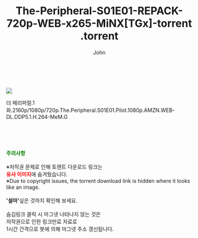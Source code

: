 ﻿---
layout: post
title:  "                   The-Peripheral-S01E01-REPACK-720p-WEB-x265-MiNX[TGx]-torrent                .torrent"
author: John
categories: [ 드라마 ]
tags: [  ]
image: https://torrentrj59.com/uploadfile/full/ba22bb9652188147b98ae46c903562df0d36735b.jpg 
description: "                   The-Peripheral-S01E01-REPACK-720p-WEB-x265-MiNX[TGx]-torrent                 torrent 정보 공유"
toc: true
toc_sticky: true
---

<br>
<p><img src="https://torrentrj59.com/uploadfile/full/ba22bb9652188147b98ae46c903562df0d36735b.jpg"/></p>
 더 페리퍼럴.1화.2160p/1080p/720p.The.Peripheral.S01E01.Pilot.1080p.AMZN.WEB-DL.DDP5.1.H.264-MeM.G  
    
<br><br><br>
<p data-ke-size="size16"><b><span style="color: green;">주의사항</span></b><br /><br />※저작권 문제로 인해 토렌트 다운로드 링크는<br /><b><span style="color: red;">유사 이미지</span></b>에 숨겨뒀습니다.<br />※Due to copyright issues, the torrent download link is hidden where it looks like an image.<br /><br /><b>'설마'</b>싶은 것까지 확인해 보세요.<br /><br />숨김링크 클릭 시 마그넷 나타나지 않는 것은<br />저작권으로 인한 링크만료 자료로<br />1시간 간격으로 봇에 의해 마그넷 주소 갱신됩니다.</p>
